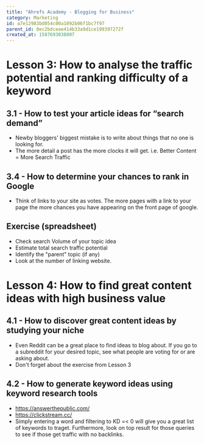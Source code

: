 ```yaml
---
title: "Ahrefs Academy - Blogging for Business"
category: Marketing
id: a7e12983bd054c00a1092b06f1bc7f97
parent_id: 0ec2bdceae414b33a9d1ce199397272f
created_at: 1587693038007
---
```



# Lesson 3: How to analyse the traffic potential and ranking difficulty of a keyword

## 3.1 - How to test your article ideas for “search demand”
* Newby bloggers' biggest mistake is to write about things that no one is looking for.
* The more detail a post has the more clocks it will get. i.e. Better Content = More Search Traffic


## 3.4 - How to determine your chances to rank in Google
* Think of links to your site as votes. The more pages with a link to your page the more chances you have appearing on the front page of google.

## Exercise (spreadsheet)
* Check search Volume of your topic idea
* Estimate total search traffic potential
* Identify the "parent" topic (if any)
* Look at the number of linking website.

# Lesson 4: How to find great content ideas with high business value

## 4.1 - How to discover great content ideas by studying your niche
* Even Reddit can be a great place to find ideas to blog about. If you go to a subreddit for your desired topic, see what people are voting for or are asking about.
* Don't forget about the exercise from Lesson 3

## 4.2 - How to generate keyword ideas using keyword research tools
* https://answerthepublic.com/
* https://clickstream.cc/
* Simply entering a word and filtering to KD =< 0 will give you a great list of keywords to traget. Furthermore, look on top result for those queries to see if those get traffic with no backlinks.
    